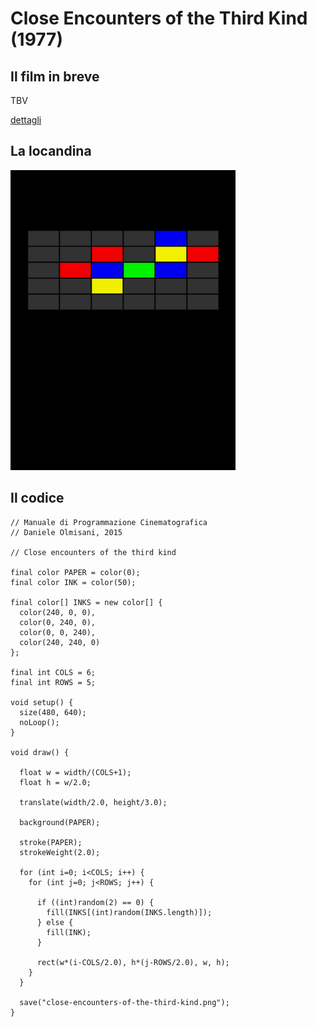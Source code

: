 # Close Encounters of the Third Kind (1977)



## Il film in breve
TBV

[dettagli](https://www.imdb.com/title/tt0075860/)

## La locandina
<img src="close-encounters-of-the-third-kind.png"  width="360px" title="Close Encounters of the Third Kind">


## Il codice
```processing
// Manuale di Programmazione Cinematografica
// Daniele Olmisani, 2015

// Close encounters of the third kind

final color PAPER = color(0);
final color INK = color(50);

final color[] INKS = new color[] {
  color(240, 0, 0),
  color(0, 240, 0),
  color(0, 0, 240),
  color(240, 240, 0)
};

final int COLS = 6;
final int ROWS = 5;

void setup() {
  size(480, 640);
  noLoop();
}

void draw() {
  
  float w = width/(COLS+1);
  float h = w/2.0;
  
  translate(width/2.0, height/3.0);
  
  background(PAPER);
  
  stroke(PAPER);
  strokeWeight(2.0);
  
  for (int i=0; i<COLS; i++) {
    for (int j=0; j<ROWS; j++) {
      
      if ((int)random(2) == 0) {
        fill(INKS[(int)random(INKS.length)]);
      } else {
        fill(INK);
      }

      rect(w*(i-COLS/2.0), h*(j-ROWS/2.0), w, h);
    }
  }
  
  save("close-encounters-of-the-third-kind.png");
}
```
